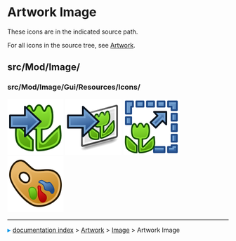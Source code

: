 # Artwork Image
These icons are in the indicated source path.

For all icons in the source tree, see [Artwork](Artwork.md).

## src/Mod/Image/

### src/Mod/Image/Gui/Resources/Icons/

 ![](images/Image_Open.svg ) ![](images/Image_CreateImagePlane.svg ) ![](images/Image_Scaling.svg ) ![](images/ImageWorkbench.svg )



---
![](images/Right_arrow.png) [documentation index](../README.md) > [Artwork](Category_Artwork.md) > [Image](Category_Image.md) > Artwork Image
